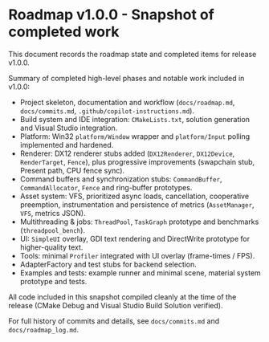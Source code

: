 # Roadmap v1.0.0 - Snapshot of completed work

This document records the roadmap state and completed items for release v1.0.0.

Summary of completed high-level phases and notable work included in v1.0.0:

- Project skeleton, documentation and workflow (`docs/roadmap.md`, `docs/commits.md`, `.github/copilot-instructions.md`).
- Build system and IDE integration: `CMakeLists.txt`, solution generation and Visual Studio integration.
- Platform: Win32 `platform/Window` wrapper and `platform/Input` polling implemented and hardened.
- Renderer: DX12 renderer stubs added (`DX12Renderer`, `DX12Device`, `RenderTarget`, `Fence`), plus progressive improvements (swapchain stub, Present path, CPU fence sync).
- Command buffers and synchronization stubs: `CommandBuffer`, `CommandAllocator`, `Fence` and ring-buffer prototypes.
- Asset system: VFS, prioritized async loads, cancellation, cooperative preemption, instrumentation and persistence of metrics (`AssetManager`, `VFS`, metrics JSON).
- Multithreading & jobs: `ThreadPool`, `TaskGraph` prototype and benchmarks (`threadpool_bench`).
- UI: `SimpleUI` overlay, GDI text rendering and DirectWrite prototype for higher-quality text.
- Tools: minimal `Profiler` integrated with UI overlay (frame-times / FPS).
- AdapterFactory and test stubs for backend selection.
- Examples and tests: example runner and minimal scene, material system prototype and tests.

All code included in this snapshot compiled cleanly at the time of the release (CMake Debug and Visual Studio Build Solution verified).

For full history of commits and details, see `docs/commits.md` and `docs/roadmap_log.md`.

